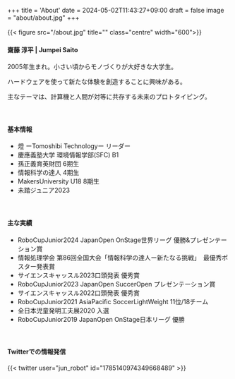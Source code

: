 +++
title = 'About'
date = 2024-05-02T11:43:27+09:00
draft = false
image = "about/about.jpg"
+++

{{< figure src="/about.jpg" title="" class="centre" width="600">}}
　

#### 齋藤 淳平 | Jumpei Saito

2005年生まれ。小さい頃からモノづくりが大好きな大学生。

ハードウェアを使って新たな体験を創造することに興味がある。

主なテーマは、計算機と人間が対等に共存する未来のプロトタイピング。

　

#### 基本情報
- 燈 ーTomoshibi Technologyー リーダー
- 慶應義塾大学 環境情報学部(SFC) B1
- 孫正義育英財団 6期生
- 情報科学の達人 4期生
- MakersUniversity U18 8期生
- 未踏ジュニア2023

　
#### 主な実績
- RoboCupJunior2024 JapanOpen OnStage世界リーグ 優勝&プレゼンテーション賞
- 情報処理学会 第86回全国大会「情報科学の達人ー新たなる挑戦」　最優秀ポスター発表賞
- サイエンスキャッスル2023口頭発表 優秀賞
- RoboCupJunior2023 JapanOpen SuccerOpen プレゼンテーション賞
- サイエンスキャッスル2022口頭発表 優秀賞
- RoboCupJunior2021 AsiaPacific SoccerLightWeight 11位/18チーム
- 全日本児童発明工夫展2020 入選
- RoboCupJunior2019 JapanOpen OnStage日本リーグ 優勝

　
#### Twitterでの情報発信

{{< twitter user="jun_robot" id="1785140974349668489" >}}

　
　
　